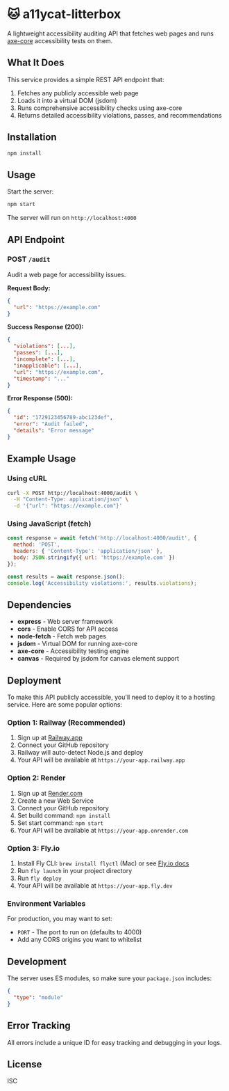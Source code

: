# 🐱 a11ycat-litterbox

A lightweight accessibility auditing API that fetches web pages and runs [axe-core](https://github.com/dequelabs/axe-core) accessibility tests on them.

## What It Does

This service provides a simple REST API endpoint that:
1. Fetches any publicly accessible web page
2. Loads it into a virtual DOM (jsdom)
3. Runs comprehensive accessibility checks using axe-core
4. Returns detailed accessibility violations, passes, and recommendations

## Installation

```bash
npm install
```

## Usage

Start the server:

```bash
npm start
```

The server will run on `http://localhost:4000`

## API Endpoint

### POST `/audit`

Audit a web page for accessibility issues.

**Request Body:**
```json
{
  "url": "https://example.com"
}
```

**Success Response (200):**
```json
{
  "violations": [...],
  "passes": [...],
  "incomplete": [...],
  "inapplicable": [...],
  "url": "https://example.com",
  "timestamp": "..."
}
```

**Error Response (500):**
```json
{
  "id": "1729123456789-abc123def",
  "error": "Audit failed",
  "details": "Error message"
}
```

## Example Usage

### Using cURL

```bash
curl -X POST http://localhost:4000/audit \
  -H "Content-Type: application/json" \
  -d '{"url": "https://example.com"}'
```

### Using JavaScript (fetch)

```javascript
const response = await fetch('http://localhost:4000/audit', {
  method: 'POST',
  headers: { 'Content-Type': 'application/json' },
  body: JSON.stringify({ url: 'https://example.com' })
});

const results = await response.json();
console.log('Accessibility violations:', results.violations);
```

## Dependencies

- **express** - Web server framework
- **cors** - Enable CORS for API access
- **node-fetch** - Fetch web pages
- **jsdom** - Virtual DOM for running axe-core
- **axe-core** - Accessibility testing engine
- **canvas** - Required by jsdom for canvas element support

## Deployment

To make this API publicly accessible, you'll need to deploy it to a hosting service. Here are some popular options:

### Option 1: Railway (Recommended)

1. Sign up at [Railway.app](https://railway.app)
2. Connect your GitHub repository
3. Railway will auto-detect Node.js and deploy
4. Your API will be available at `https://your-app.railway.app`

### Option 2: Render

1. Sign up at [Render.com](https://render.com)
2. Create a new Web Service
3. Connect your GitHub repository
4. Set build command: `npm install`
5. Set start command: `npm start`
6. Your API will be available at `https://your-app.onrender.com`

### Option 3: Fly.io

1. Install Fly CLI: `brew install flyctl` (Mac) or see [Fly.io docs](https://fly.io/docs/hands-on/install-flyctl/)
2. Run `fly launch` in your project directory
3. Run `fly deploy`
4. Your API will be available at `https://your-app.fly.dev`

### Environment Variables

For production, you may want to set:
- `PORT` - The port to run on (defaults to 4000)
- Add any CORS origins you want to whitelist

## Development

The server uses ES modules, so make sure your `package.json` includes:
```json
{
  "type": "module"
}
```

## Error Tracking

All errors include a unique ID for easy tracking and debugging in your logs.

## License

ISC

